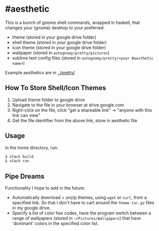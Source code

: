 # \#aesthetic

This is a bunch of gnome shell commands, wrapped in haskell, that changes your (gnome) desktop to your preferred:

* theme (stored in your google drive folder)
* shell theme (stored in your google drive folder)
* icon theme (stored in your google drive folder)
* wallpaper (stored in `autognomy/pretty/pictures`)
* sublime text config files (stored in `autognomy/pretty/<your #aesthetic name>`)

Example aesthetics are in [../pretty/](../pretty)

## How To Store Shell/Icon Themes

1. Upload theme folder to google drive
2. Navigate to the file in your browser at drive.google.com
3. Right-click on the file, click "get a shareable link" -> "anyone with this link can view"
4. Get the file identifier from the above link, store in aesthetic file

## Usage

In the home directory, run:

```bash
$ stack build
$ stack run
```

## Pipe Dreams

Functionality I hope to add in the future:

* Automatically download + unzip themes, using `wget` or `curl`, from a specified link. So that I don't have to cart around the `theme.tar.gz` files in my google drive.
* Specify a list of color hex codes, have the program switch between a range of wallpapers (stored in `~/Pictures/Wallpapers`) that have 'dominant' colors in the specified color list.
